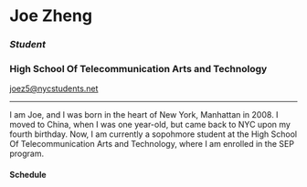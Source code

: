 # Joe Zheng
### _Student_
### **High School Of Telecommunication Arts and Technology**
[joez5@nycstudents.net](gmail.com)

----

I am Joe, and I was born in the heart of New York, Manhattan in 2008. I moved to China, when I was one year-old, but came back to NYC upon my fourth birthday. Now, I am currently a sopohmore student at the High School Of Telecommunication Arts and Technology, where I am enrolled in the SEP program.

#### Schedule

